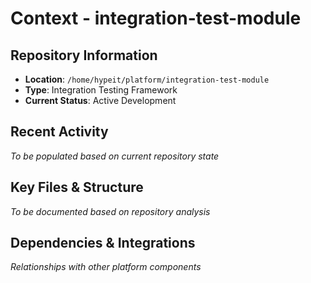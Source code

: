 # Context - integration-test-module

## Repository Information
- **Location**: `/home/hypeit/platform/integration-test-module`
- **Type**: Integration Testing Framework
- **Current Status**: Active Development

## Recent Activity
*To be populated based on current repository state*

## Key Files & Structure
*To be documented based on repository analysis*

## Dependencies & Integrations
*Relationships with other platform components*